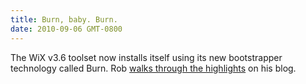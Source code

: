 ```yaml
---
title: Burn, baby. Burn.
date: 2010-09-06 GMT-0800
---
```

The WiX v3.6 toolset now installs itself using its new bootstrapper technology called Burn. Rob <a href="http://robmensching.com/blog/posts/2010/9/6/Burn-baby.-Burn">walks through the highlights</a> on his blog.
